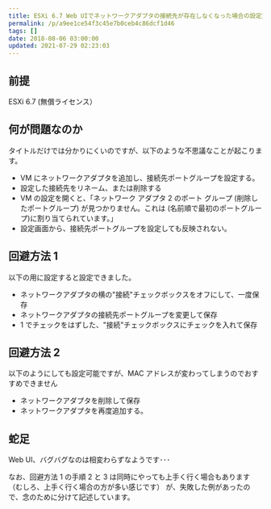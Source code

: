 ```yaml
---
title: ESXi 6.7 Web UIでネットワークアダプタの接続先が存在しなくなった場合の設定変更方法
permalink: /p/a9ee1ce54f3c45e7b0ceb4c86dcf1d46
tags: []
date: 2018-08-06 03:00:00
updated: 2021-07-29 02:23:03
---
```


## 前提

ESXi 6.7 (無償ライセンス）

## 何が問題なのか

タイトルだけでは分かりにくいのですが、以下のような不思議なことが起こります。

- VM にネットワークアダプタを追加し、接続先ポートグループを設定する。
- 設定した接続先をリネーム、または削除する
- VM の設定を開くと、「ネットワーク アダプタ 2 のポート グループ (削除したポートグループ) が見つかりません。これは (名前順で最初のポートグループ)に割り当てられています。」
- 設定画面から、接続先ポートグループを設定しても反映されない。

## 回避方法 1

以下の用に設定すると設定できました。

- ネットワークアダプタの横の"接続"チェックボックスをオフにして、一度保存
- ネットワークアダプタの接続先ポートグループを変更して保存
- 1 でチェックをはずした、"接続"チェックボックスにチェックを入れて保存

## 回避方法 2

以下のようにしても設定可能ですが、MAC アドレスが変わってしまうのでおすすめできません

- ネットワークアダプタを削除して保存
- ネットワークアダプタを再度追加する。

## 蛇足

Web UI、バグバグなのは相変わらずなようです･･･

なお、回避方法 1 の手順 2 と 3 は同時にやっても上手く行く場合もあります（むしろ、上手く行く場合の方が多い感じです） が、失敗した例があったので、念のために分けて記述しています。
